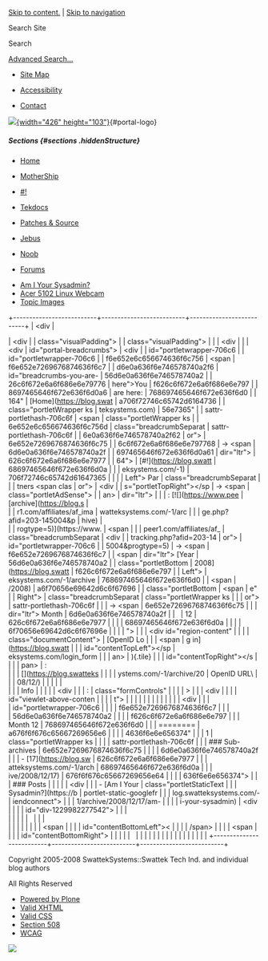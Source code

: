 <div id="visual-portal-wrapper">

<div id="portal-top">

<div id="portal-header">

[Skip to
content.](https://blog.swatteksystems.com/old/-1/archive/2008/12#documentContent)
| [Skip to
navigation](https://blog.swatteksystems.com/old/-1/archive/2008/12#portlet-navigation-tree)

<div id="portal-searchbox">

Search Site
<div class="LSBox">

<span>Search</span>
<div id="LSResult" class="LSResult" style="">

<div id="LSShadow" class="LSShadow">

</div>

</div>

</div>

<div id="portal-advanced-search" class="hiddenStructure">

[Advanced Search…](https://blog.swatteksystems.com/old/search_form)

</div>

</div>

-   <div id="siteaction-sitemap">

    </div>

    [Site Map](https://blog.swatteksystems.com/old/sitemap "Site Map")
-   <div id="siteaction-accessibility">

    </div>

    [Accessibility](https://blog.swatteksystems.com/old/accessibility-info "Accessibility")
-   <div id="siteaction-contact">

    </div>

    [Contact](https://blog.swatteksystems.com/old/contact-info "Contact")

[![](https://blog.swatteksystems.com/old/logo.png){width="426"
height="103"}](https://blog.swatteksystems.com){#portal-logo}

</div>

##### Sections {#sections .hiddenStructure}

<div id="globalnav-wrapper">

-   <div id="portaltab-index_html">

    </div>

    [Home](https://blog.swatteksystems.com)
-   <div id="portaltab-MotherShip">

    </div>

    [MotherShip](https://blog.swatteksystems.com)
-   <div id="portaltab--1">

    </div>

    [\#!](https://blog.swatteksystems.com/old/-1 "UNIX & Linux guides, howto and tips.")
-   <div id="portaltab-tekdocs">

    </div>

    [Tekdocs](https://blog.swatteksystems.com/old/tekdocs "Various technical documents including Sun xVM VirtualBox.")
-   <div id="portaltab-patches-source">

    </div>

    [Patches &
    Source](https://blog.swatteksystems.com/old/patches-source "patches and source (tarballs, etc.)")
-   <div id="portaltab-jebus">

    </div>

    [Jebus](https://blog.swatteksystems.com/old/jebus "An animated flash avatar generated via The Simpsons .")
-   <div id="portaltab-noob">

    </div>

    [Noob](https://blog.swatteksystems.com/old/noob "A newbie's view of linux fresh from windoze world")
-   <div id="portaltab-forums">

    </div>

    [Forums](https://blog.swatteksystems.com/old/forums "Community help forums.")

<!-- -->

-   [Am I Your
    Sysadmin?](https://blog.swatteksystems.com/old/-1/am-i-your-sysadmin)
-   [Acer 5102 Linux
    Webcam](https://blog.swatteksystems.com/old/-1/acer-5102-linux-webcam "Acer 5102WLMI 0402:5602 ALi Corp. Video Camera Controller on Linux.")
-   [Topic Images](https://blog.swatteksystems.com/old/-1/topic_images)

<div id="globalnav-bottom" class="visualClear">

<span></span>

</div>

</div>

</div>

<div id="clear-space-before-wrapper-table" class="visualClear">

</div>

+--------------------------+--------------------------+--------------------------+
| <div                     | <div>                    | <div                     |
| class="visualPadding">   |                          | class="visualPadding">   |
|                          | <div                     |                          |
| <div                     | id="portal-breadcrumbs"> | <div                     |
| id="portletwrapper-706c6 |                          | id="portletwrapper-706c6 |
| f6e652e6c656674636f6c756 | <span                    | f6e652e7269676874636f6c7 |
| d6e0a636f6e746578740a2f6 | id="breadcrumbs-you-are- | 56d6e0a636f6e746578740a2 |
| 26c6f672e6a6f686e6e79776 | here">You                | f626c6f672e6a6f686e6e797 |
| 8697465646f672e636f6d0a6 | are here:</span>         | 768697465646f672e636f6d0 |
| 164"                     | [Home](https://blog.swat | a706f72746c65742d6164736 |
| class="portletWrapper ks | teksystems.com)          | 56e7365"                 |
| sattr-portlethash-706c6f | <span                    | class="portletWrapper ks |
| 6e652e6c656674636f6c756d | class="breadcrumbSeparat | sattr-portlethash-706c6f |
| 6e0a636f6e746578740a2f62 | or">                     | 6e652e7269676874636f6c75 |
| 6c6f672e6a6f686e6e797768 | → </span> <span          | 6d6e0a636f6e746578740a2f |
| 697465646f672e636f6d0a61 | dir="ltr">               | 626c6f672e6a6f686e6e7977 |
| 64">                     | [\#!](https://blog.swatt | 68697465646f672e636f6d0a |
|                          | eksystems.com/-1)        | 706f72746c65742d61647365 |
|  <span class="portletTop | <span                    | 6e7365">                 |
| Left"></span> <span> Par | class="breadcrumbSeparat |                          |
| tners </span> <span clas | or">                     | <div                     |
| s="portletTopRight"></sp | → </span> </span> <span  | class="portletAdSense">  |
| an>                      | dir="ltr">               |                          |
| :   [![](https://www.pee | [archive](https://blog.s | </div>                   |
| r1.com/affiliates/af_ima | watteksystems.com/-1/arc |                          |
| ge.php?afid=203-145004&p | hive)                    | </div>                   |
| rogtype=5)](https://www. | <span                    |                          |
| peer1.com/affiliates/af_ | class="breadcrumbSeparat | <div                     |
| tracking.php?afid=203-14 | or">                     | id="portletwrapper-706c6 |
| 5004&progtype=5)         | → </span> </span> <span  | f6e652e7269676874636f6c7 |
|     <span                | dir="ltr"> [Year         | 56d6e0a636f6e746578740a2 |
|     class="portletBottom | 2008](https://blog.swatt | f626c6f672e6a6f686e6e797 |
| Left"></span>            | eksystems.com/-1/archive | 768697465646f672e636f6d0 |
|     <span                | /2008)                   | a6f70656e69642d6c6f67696 |
|     class="portletBottom | <span                    | e"                       |
| Right"></span>           | class="breadcrumbSeparat | class="portletWrapper ks |
|                          | or">                     | sattr-portlethash-706c6f |
| </div>                   | → </span> </span> <span  | 6e652e7269676874636f6c75 |
|                          | dir="ltr"> <span>Month   | 6d6e0a636f6e746578740a2f |
|                          | 12</span> </span>        | 626c6f672e6a6f686e6e7977 |
|                          |                          | 68697465646f672e636f6d0a |
| </div>                   | </div>                   | 6f70656e69642d6c6f67696e |
|                          |                          | ">                       |
|                          | <div id="region-content" |                          |
|                          | class="documentContent"> |  <span class="portletTop |
|                          |                          | Left"></span> [OpenID Lo |
|                          | <span                    | g in](https://blog.swatt |
|                          | id="contentTopLeft"></sp | eksystems.com/login_form |
|                          | an>                      | ){.tile} <span class="po |
|                          | <span                    | rtletTopRight"></span>   |
|                          | id="contentTopRight"></s |                          |
|                          | pan>                     | :   <div class="field">  |
|                          | [](https://blog.swatteks |                          |
|                          | ystems.com/-1/archive/20 |     OpenID URL\          |
|                          | 08/12/)                  |                          |
|                          |                          |     </div>               |
|                          | Info                     |                          |
|                          |                          |     <div                 |
|                          | :                        |     class="formControls" |
|                          |                          | >                        |
|                          | <div                     |                          |
|                          | id="viewlet-above-conten |     </div>               |
|                          | t">                      |                          |
|                          |                          | </div>                   |
|                          | </div>                   |                          |
|                          |                          | <div                     |
|                          | <div id="content">       | id="portletwrapper-706c6 |
|                          |                          | f6e652e7269676874636f6c7 |
|                          | <div>                    | 56d6e0a636f6e746578740a2 |
|                          |                          | f626c6f672e6a6f686e6e797 |
|                          | Month 12                 | 768697465646f672e636f6d0 |
|                          | ========                 | a676f6f676c65667269656e6 |
|                          |                          | 4636f6e6e656374"         |
|                          | 1                        | class="portletWrapper ks |
|                          |                          | sattr-portlethash-706c6f |
|                          | ### Sub-archives         | 6e652e7269676874636f6c75 |
|                          |                          | 6d6e0a636f6e746578740a2f |
|                          | -   [17](https://blog.sw | 626c6f672e6a6f686e6e7977 |
|                          | atteksystems.com/-1/arch | 68697465646f672e636f6d0a |
|                          | ive/2008/12/17)          | 676f6f676c65667269656e64 |
|                          |                          | 636f6e6e656374">         |
|                          | ### Posts                |                          |
|                          |                          | <div                     |
|                          | -   [Am I Your           | class="portletStaticText |
|                          |     Sysadmin?](https://b |  portlet-static-googlefr |
|                          | log.swatteksystems.com/- | iendconnect">            |
|                          | 1/archive/2008/12/17/am- |                          |
|                          | i-your-sysadmin)         | <div                     |
|                          |                          | id="div-1229982277542">  |
|                          | </div>                   |                          |
|                          |                          |                          |
|                          | </div>                   |                          |
|                          |                          | </div>                   |
|                          | <span                    |                          |
|                          | id="contentBottomLeft">< | </div>                   |
|                          | /span>                   |                          |
|                          | <span                    | </div>                   |
|                          | id="contentBottomRight"> |                          |
|                          | </span>                  |                          |
|                          |                          |                          |
|                          | </div>                   | </div>                   |
|                          |                          |                          |
|                          | </div>                   |                          |
+--------------------------+--------------------------+--------------------------+

<div id="clear-space-before-footer" class="visualClear">

</div>

<div id="portal-footer">

Copyright 2005-2008 SwattekSystems::Swattek Tech Ind. and individual
blog authors

All Rights Reserved

</div>

<div id="portal-colophon">

<div class="colophonWrapper">

-   [Powered by
    Plone](https://plone.org "This site was built using Plone CMS, the Open Source Content Management System. Click for more information.")
-   [Valid
    XHTML](https://validator.w3.org/check/referer "This site is valid XHTML.")
-   [Valid
    CSS](https://jigsaw.w3.org/css-validator/check/referer&warning=no&profile=css3&usermedium=all "This site was built with valid CSS.")
-   [Section
    508](https://www.section508.gov "This site conforms to the US Government Section 508 Accessibility Guidelines.")
-   [WCAG](https://www.w3.org/WAI/WCAG1AA-Conformance "This site conforms to the W3C-WAI Web Content Accessibility Guidelines.")

</div>

</div>

<div class="visualClear">

</div>

</div>

<div id="kss-spinner">

![](https://blog.swatteksystems.com/old/spinner.gif)

</div>
